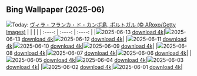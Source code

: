 ## Bing Wallpaper (2025-06)
![](https://cn.bing.com/th?id=OHR.SanMiguelAzores_JA-JP3142066706_UHD.jpg&w=1000)Today: [ヴィラ・フランカ・ド・カンポ島, ポルトガル (© ARoxo/Getty Images)](https://cn.bing.com/th?id=OHR.SanMiguelAzores_JA-JP3142066706_UHD.jpg&rf=LaDigue_UHD.jpg&pid=hp&w=3840&h=2160&rs=1&c=4)
|      |      |      |
| :----: | :----: | :----: |
|![](https://cn.bing.com/th?id=OHR.SanMiguelAzores_JA-JP3142066706_UHD.jpg&pid=hp&w=384&h=216&rs=1&c=4)2025-06-13 [download 4k](https://cn.bing.com/th?id=OHR.SanMiguelAzores_JA-JP3142066706_UHD.jpg&rf=LaDigue_UHD.jpg&pid=hp&w=3840&h=2160&rs=1&c=4)|![](https://cn.bing.com/th?id=OHR.SanMiguelAzores_JA-JP3142066706_UHD.jpg&pid=hp&w=384&h=216&rs=1&c=4)2025-06-13 [download 4k](https://cn.bing.com/th?id=OHR.SanMiguelAzores_JA-JP3142066706_UHD.jpg&rf=LaDigue_UHD.jpg&pid=hp&w=3840&h=2160&rs=1&c=4)|![](https://cn.bing.com/th?id=OHR.BigBendChisos_JA-JP6210752580_UHD.jpg&pid=hp&w=384&h=216&rs=1&c=4)2025-06-12 [download 4k](https://cn.bing.com/th?id=OHR.BigBendChisos_JA-JP6210752580_UHD.jpg&rf=LaDigue_UHD.jpg&pid=hp&w=3840&h=2160&rs=1&c=4)|
|![](https://cn.bing.com/th?id=OHR.Hydrangea2025_JA-JP6293958044_UHD.jpg&pid=hp&w=384&h=216&rs=1&c=4)2025-06-11 [download 4k](https://cn.bing.com/th?id=OHR.Hydrangea2025_JA-JP6293958044_UHD.jpg&rf=LaDigue_UHD.jpg&pid=hp&w=3840&h=2160&rs=1&c=4)|![](https://cn.bing.com/th?id=OHR.AerialEverglades_JA-JP6124375299_UHD.jpg&pid=hp&w=384&h=216&rs=1&c=4)2025-06-10 [download 4k](https://cn.bing.com/th?id=OHR.AerialEverglades_JA-JP6124375299_UHD.jpg&rf=LaDigue_UHD.jpg&pid=hp&w=3840&h=2160&rs=1&c=4)|![](https://cn.bing.com/th?id=OHR.DubrovnikTwilight_JA-JP6048239722_UHD.jpg&pid=hp&w=384&h=216&rs=1&c=4)2025-06-09 [download 4k](https://cn.bing.com/th?id=OHR.DubrovnikTwilight_JA-JP6048239722_UHD.jpg&rf=LaDigue_UHD.jpg&pid=hp&w=3840&h=2160&rs=1&c=4)|
|![](https://cn.bing.com/th?id=OHR.StellarSeaLions_JA-JP5798122573_UHD.jpg&pid=hp&w=384&h=216&rs=1&c=4)2025-06-08 [download 4k](https://cn.bing.com/th?id=OHR.StellarSeaLions_JA-JP5798122573_UHD.jpg&rf=LaDigue_UHD.jpg&pid=hp&w=3840&h=2160&rs=1&c=4)|![](https://cn.bing.com/th?id=OHR.PacificCrestTrail_JA-JP5723625676_UHD.jpg&pid=hp&w=384&h=216&rs=1&c=4)2025-06-07 [download 4k](https://cn.bing.com/th?id=OHR.PacificCrestTrail_JA-JP5723625676_UHD.jpg&rf=LaDigue_UHD.jpg&pid=hp&w=3840&h=2160&rs=1&c=4)|![](https://cn.bing.com/th?id=OHR.FlamingosNamibia_JA-JP5652363702_UHD.jpg&pid=hp&w=384&h=216&rs=1&c=4)2025-06-06 [download 4k](https://cn.bing.com/th?id=OHR.FlamingosNamibia_JA-JP5652363702_UHD.jpg&rf=LaDigue_UHD.jpg&pid=hp&w=3840&h=2160&rs=1&c=4)|
|![](https://cn.bing.com/th?id=OHR.OlivaresMural_JA-JP5583290879_UHD.jpg&pid=hp&w=384&h=216&rs=1&c=4)2025-06-05 [download 4k](https://cn.bing.com/th?id=OHR.OlivaresMural_JA-JP5583290879_UHD.jpg&rf=LaDigue_UHD.jpg&pid=hp&w=3840&h=2160&rs=1&c=4)|![](https://cn.bing.com/th?id=OHR.CalaLuna_JA-JP5500735927_UHD.jpg&pid=hp&w=384&h=216&rs=1&c=4)2025-06-04 [download 4k](https://cn.bing.com/th?id=OHR.CalaLuna_JA-JP5500735927_UHD.jpg&rf=LaDigue_UHD.jpg&pid=hp&w=3840&h=2160&rs=1&c=4)|![](https://cn.bing.com/th?id=OHR.BicyclesUtrecht_JA-JP5412033265_UHD.jpg&pid=hp&w=384&h=216&rs=1&c=4)2025-06-03 [download 4k](https://cn.bing.com/th?id=OHR.BicyclesUtrecht_JA-JP5412033265_UHD.jpg&rf=LaDigue_UHD.jpg&pid=hp&w=3840&h=2160&rs=1&c=4)|
|![](https://cn.bing.com/th?id=OHR.YokohamaPort2025_JA-JP6222425156_UHD.jpg&pid=hp&w=384&h=216&rs=1&c=4)2025-06-02 [download 4k](https://cn.bing.com/th?id=OHR.YokohamaPort2025_JA-JP6222425156_UHD.jpg&rf=LaDigue_UHD.jpg&pid=hp&w=3840&h=2160&rs=1&c=4)|![](https://cn.bing.com/th?id=OHR.GrandeTerreReef_JA-JP5270810128_UHD.jpg&pid=hp&w=384&h=216&rs=1&c=4)2025-06-01 [download 4k](https://cn.bing.com/th?id=OHR.GrandeTerreReef_JA-JP5270810128_UHD.jpg&rf=LaDigue_UHD.jpg&pid=hp&w=3840&h=2160&rs=1&c=4)|